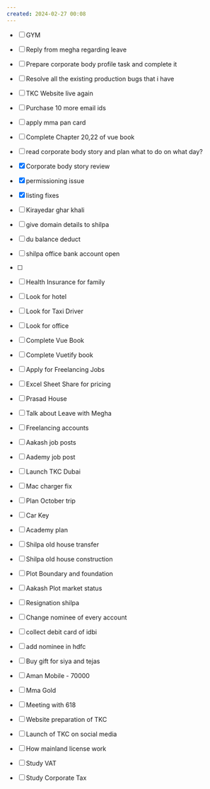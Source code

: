 ```yaml
---
created: 2024-02-27 00:08
---
```


- [ ] GYM
- [ ] Reply from megha regarding leave
- [ ] Prepare corporate body profile task and complete it
- [ ] Resolve all the existing production bugs that i have
- [ ] TKC Website live again
- [ ] Purchase 10 more email ids
- [ ] apply mma pan card
- [ ] Complete Chapter 20,22 of vue book
- [ ] read corporate body story  and plan what to do on what day?
- [x] Corporate body story review
- [x] permissioning issue
- [x] listing fixes
- [ ] Kirayedar ghar khali
- [ ] give domain details to shilpa
- [ ] du balance deduct
- [ ] shilpa office bank account open
- [ ] 


- [ ] Health Insurance for family
- [ ] Look for hotel 
- [ ] Look for Taxi Driver
- [ ] Look for office
- [ ] Complete Vue Book 
- [ ] Complete Vuetify book
- [ ] Apply for Freelancing Jobs
- [ ] Excel Sheet Share for pricing
- [ ] Prasad House 
- [ ] Talk about Leave with Megha
- [ ] Freelancing accounts
- [ ] Aakash job posts
- [ ] Aademy job post
- [ ] Launch TKC Dubai
- [ ] Mac charger fix
- [ ] Plan October trip
- [ ] Car Key 
- [ ] Academy plan 
- [ ] Shilpa old house transfer
- [ ] Shilpa old house construction
- [ ] Plot Boundary and foundation 
- [ ] Aakash Plot market status
- [ ] Resignation shilpa
- [ ] Change nominee of every account
- [ ] collect debit card of idbi
- [ ] add nominee in hdfc 
- [ ] Buy gift for siya and tejas
- [ ] Aman Mobile - 70000
- [ ] Mma Gold
- [ ] Meeting with 618
- [ ] Website preparation of TKC
- [ ] Launch of TKC on social media
- [ ] How mainland license work
- [ ] Study VAT
- [ ] Study Corporate Tax